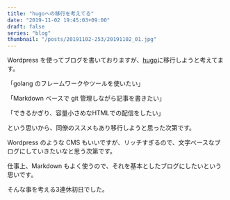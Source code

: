 ```yaml
---
title: "hugoへの移行を考えてる"
date: "2019-11-02 19:45:03+09:00"
draft: false
series: "blog"
thumbnail: "/posts/20191102-253/20191102_01.jpg"
---
```

Wordpress を使ってブログを書いておりますが、[hugo](https://gohugo.io/)に移行しようと考えてます。  

「golang のフレームワークやツールを使いたい」  

「Markdown ベースで git 管理しながら記事を書きたい」  

「できるかぎり、容量小さめなHTMLでの配信をしたい」  

という思いから、同僚のススメもあり移行しようと思った次第です。  

Wordpress のような CMS もいいですが、リッチすぎるので、文字ベースなブログにしていきたいなと思う次第です。  

仕事上、Markdown もよく使うので、それを基本としたブログにしたいという思いです。  

そんな事を考える3連休初日でした。  
